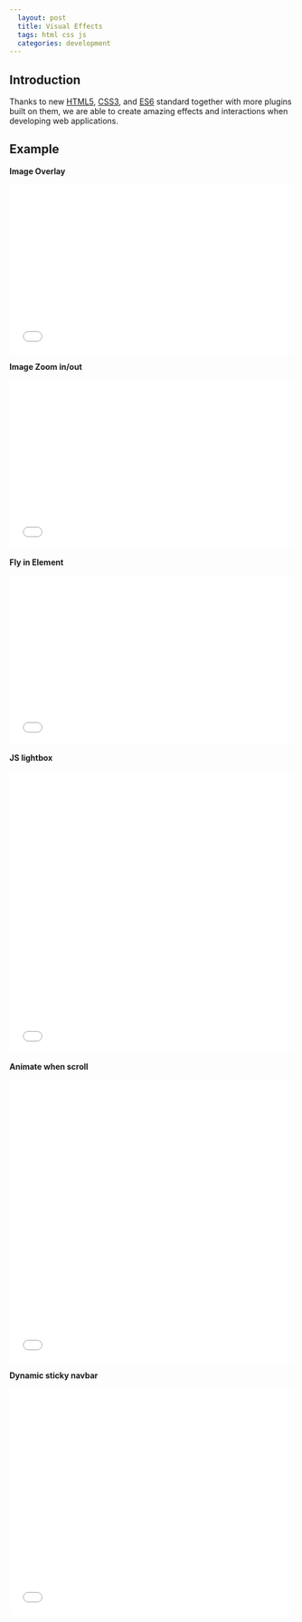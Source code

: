 ```yaml
---
  layout: post
  title: Visual Effects
  tags: html css js
  categories: development
---
```

## Introduction

Thanks to new [HTML5](https://developer.mozilla.org/en-US/docs/Web/Guide/HTML/HTML5), [CSS3](https://developer.mozilla.org/en/docs/Web/CSS/CSS3), and [ES6](https://developer.mozilla.org/en/docs/Web/JavaScript/New_in_JavaScript/ECMAScript_6_support_in_Mozilla) standard together with more plugins built on them,<!--excerpt--> we are able to create amazing effects and interactions when developing web applications.

## Example

**Image Overlay**

<iframe width="100%" height="300" src="//jsfiddle.net/hendryzhou889/zL13fm3k/embedded/html,css,resources,result/" allowfullscreen="allowfullscreen" frameborder="0"></iframe>

**Image Zoom in/out**

<iframe width="100%" height="300" src="//jsfiddle.net/hendryzhou889/spdveztn/embedded/html,css,resources,result/" allowfullscreen="allowfullscreen" frameborder="0"></iframe>

**Fly in Element**

<iframe width="100%" height="300" src="//jsfiddle.net/hendryzhou889/xn0eLfds/embedded/html,css,resources,result/" allowfullscreen="allowfullscreen" frameborder="0"></iframe>

**JS lightbox**

<iframe width="100%" height="500" src="//jsfiddle.net/hendryzhou889/su7dga02/embedded/html,css,resources,result/" allowfullscreen="allowfullscreen" frameborder="0"></iframe>

**Animate when scroll**

<iframe width="100%" height="500" src="//jsfiddle.net/hendryzhou889/1p2Lsobs/embedded/html,js,resources,result/" allowfullscreen="allowfullscreen" frameborder="0"></iframe>

**Dynamic sticky navbar**

<iframe width="100%" height="400" src="//jsfiddle.net/hendryzhou889/Ly4w94hh/embedded/" allowfullscreen="allowfullscreen" frameborder="0"></iframe>
